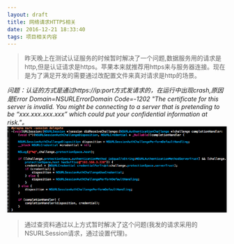 ```yaml
---
layout: draft
title: 网络请求HTTPS相关
date: 2016-12-21 18:33:40
tags: 项目相关内容
---
```

>昨天晚上在测试认证服务的时候暂时解决了一个问题,数据服务用的请求是http,但是认证请求是https。苹果本来就推荐用https来与服务器连接。现在是为了满足开发的需要通过改配置文件来真对请求是http的场景。
<!--more-->

*问题：认证的方式是通过https://ip:port方式发请求的，在运行中出现crash,原因是Error Domain=NSURLErrorDomain Code=-1202 "The certificate for this server is invalid. You might be connecting to a server that is pretending to be “xxx.xxx.xxx.xxx” which could put your confidential information at risk."。*
![header](网络请求HTTPS相关/header.png)

>通过查资料通过以上方式暂时解决了这个问题(我发的请求采用的NSURLSession请求，通过设置代理)。